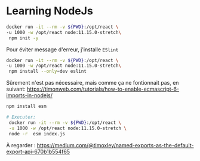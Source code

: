 # Learning NodeJs

```bash
docker run -it --rm -v ${PWD}:/opt/react \
-u 1000 -w /opt/react node:11.15.0-stretch\
 npm init -y
```

Pour éviter message d'erreur, j'installe `ESlint`

```bash
docker run -it --rm -v ${PWD}:/opt/react \
-u 1000 -w /opt/react node:11.15.0-stretch\
 npm install --only=dev eslint
```

Sûrement n'est pas nécessaire, mais comme ça ne fontionnait pas, en suivant:
<https://timonweb.com/tutorials/how-to-enable-ecmascript-6-imports-in-nodejs/>

```bash
npm install esm

# Executer:
 docker run -it --rm -v ${PWD}:/opt/react \
 -u 1000 -w /opt/react node:11.15.0-stretch \
 node -r  esm index.js
 ```

À regarder :
 <https://medium.com/@timoxley/named-exports-as-the-default-export-api-670b1b554f65>
